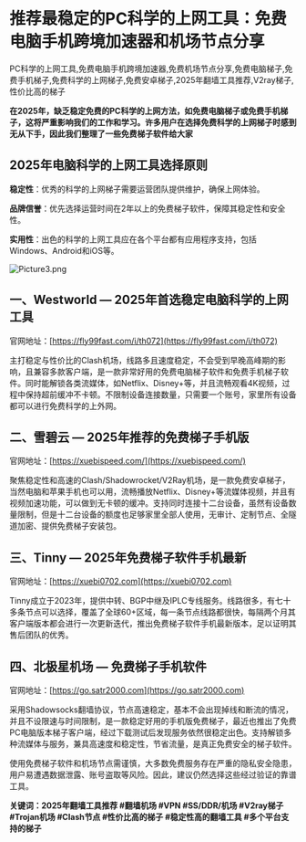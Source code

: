 # 推荐最稳定的PC科学的上网工具：免费电脑手机跨境加速器和机场节点分享
PC科学的上网工具,免费电脑手机跨境加速器,免费机场节点分享,免费电脑梯子,免费手机梯子,免费科学的上网梯子,免费安卓梯子,2025年翻墙工具推荐,V2ray梯子,性价比高的梯子

**在2025年，缺乏稳定免费的PC科学的上网方法，如免费电脑梯子或免费手机梯子，这将严重影响我们的工作和学习。许多用户在选择免费科学的上网梯子时感到无从下手，因此我们整理了一些免费梯子软件给大家**

## 2025年电脑科学的上网工具选择原则

**稳定性**：优秀的科学的上网梯子需要运营团队提供维护，确保上网体验。

**品牌信誉**：优先选择运营时间在2年以上的免费梯子软件，保障其稳定性和安全性。

**实用性**：出色的科学的上网工具应在各个平台都有应用程序支持，包括Windows、Android和iOS等。

![Picture3.png](https://p.inari.site/usr/795/67959b3b1a393.png)

## 一、Westworld — 2025年首选稳定电脑科学的上网工具
官网地址：[https://fly99fast.com/i/th072](https://fly99fast.com/i/th072)

主打稳定与性价比的Clash机场，线路多且速度稳定，不会受到早晚高峰期的影响，且兼容多款客户端，是一款非常好用的免费电脑梯子软件和免费手机梯子软件。同时能解锁各类流媒体，如Netflix、Disney+等，并且流畅观看4K视频，过程中保持超前缓冲不卡顿。不限制设备连接数量，只需要一个账号，家里所有设备都可以进行免费科学的上外网。

## 二、雪碧云 — 2025年推荐的免费梯子手机版
官网地址：[https://xuebispeed.com/](https://xuebispeed.com/)

聚焦稳定性和高速的Clash/Shadowrocket/V2Ray机场，是一款免费安卓梯子，当然电脑和苹果手机也可以用，流畅播放Netflix、Disney+等流媒体视频，并且有视频加速功能，可以做到无卡顿的缓冲。支持同时连接十二台设备，虽然有设备数量限制，但是十二台设备的额度也足够家里全部人使用，无审计、定制节点、全隧道加密、提供免费梯子安装包。

## 三、Tinny — 2025年免费梯子软件手机最新
官网地址：[https://xuebi0702.com](https://xuebi0702.com)

Tinny成立于2023年，提供中转、BGP中继及IPLC专线服务。线路很多，有七十多条节点可以选择，覆盖了全球60+区域，每一条节点线路都很快，每隔两个月其客户端版本都会进行一次更新迭代，推出免费梯子软件手机最新版本，足以证明其售后团队的优秀。

## 四、北极星机场 — 免费梯子手机软件
官网地址：[https://go.satr2000.com](https://go.satr2000.com)

采用Shadowsocks翻墙协议，节点高速稳定，基本不会出现掉线和断流的情况，并且不设限速与时间限制，是一款稳定好用的手机版免费梯子，最近也推出了免费PC电脑版本梯子客户端，经过下载测试后发现服务依然很稳定出色。支持解锁多种流媒体与服务，兼具高速度和稳定性，节省流量，是真正免费安全的梯子软件。

使用免费梯子软件和机场节点需谨慎，大多数免费服务存在严重的隐私安全隐患，用户易遭遇数据泄露、账号盗取等风险。因此，建议仍然选择这些经过验证的靠谱工具。

**关键词：2025年翻墙工具推荐 #翻墙机场 #VPN #SS/DDR/机场 #V2ray梯子 #Trojan机场 #Clash节点 #性价比高的梯子 #稳定性高的翻墙工具 #多个平台支持的梯子**
